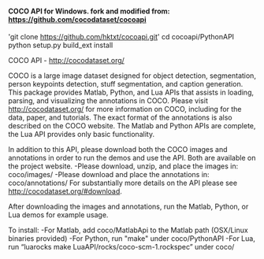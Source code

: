 #### COCO API for Windows. fork and modified from: https://github.com/cocodataset/cocoapi

'git clone https://github.com/hktxt/cocoapi.git'
cd cocoapi/PythonAPI
python setup.py build_ext install


COCO API - http://cocodataset.org/

COCO is a large image dataset designed for object detection, segmentation, person keypoints detection, stuff segmentation, and caption generation. This package provides Matlab, Python, and Lua APIs that assists in loading, parsing, and visualizing the annotations in COCO. Please visit http://cocodataset.org/ for more information on COCO, including for the data, paper, and tutorials. The exact format of the annotations is also described on the COCO website. The Matlab and Python APIs are complete, the Lua API provides only basic functionality.

In addition to this API, please download both the COCO images and annotations in order to run the demos and use the API. Both are available on the project website.
-Please download, unzip, and place the images in: coco/images/
-Please download and place the annotations in: coco/annotations/
For substantially more details on the API please see http://cocodataset.org/#download.

After downloading the images and annotations, run the Matlab, Python, or Lua demos for example usage.

To install:
-For Matlab, add coco/MatlabApi to the Matlab path (OSX/Linux binaries provided)
-For Python, run "make" under coco/PythonAPI
-For Lua, run “luarocks make LuaAPI/rocks/coco-scm-1.rockspec” under coco/
